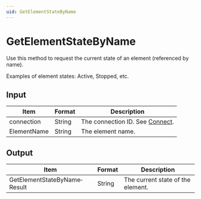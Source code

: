 ```yaml
---
uid: GetElementStateByName
---
```


# GetElementStateByName

Use this method to request the current state of an element (referenced by name).

Examples of element states: Active, Stopped, etc.

## Input

| Item        | Format | Description                                   |
|-------------|--------|-----------------------------------------------|
| connection  | String | The connection ID. See [Connect](xref:Connect). |
| ElementName | String | The element name.                             |

## Output

| Item                         | Format | Description                       |
|------------------------------|--------|-----------------------------------|
| GetElementStateByName­Result | String | The current state of the element. |
